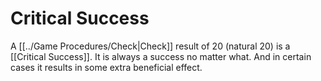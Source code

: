 # Critical Success

A [[../Game Procedures/Check\|Check]] result of 20 (natural 20) is a [[Critical Success]]. It is always a success no matter what. And in certain cases it results in some extra beneficial effect.